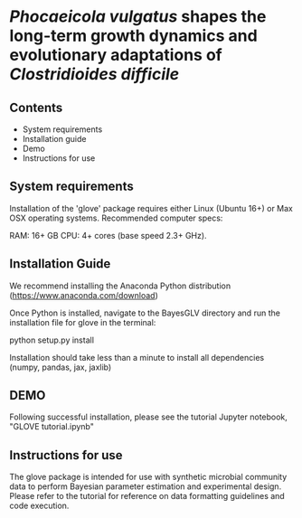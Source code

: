 # *Phocaeicola vulgatus* shapes the long-term growth dynamics and evolutionary adaptations of *Clostridioides difficile*

## Contents

- System requirements
- Installation guide
- Demo
- Instructions for use

## System requirements

Installation of the 'glove' package requires either Linux (Ubuntu 16+) or Max OSX operating systems. Recommended computer specs:

RAM: 16+ GB
CPU: 4+ cores (base speed 2.3+ GHz).

## Installation Guide

We recommend installing the Anaconda Python distribution (https://www.anaconda.com/download)

Once Python is installed, navigate to the BayesGLV directory and run the installation file for glove in the terminal:

python setup.py install

Installation should take less than a minute to install all dependencies (numpy, pandas, jax, jaxlib)

## DEMO

Following successful installation, please see the tutorial Jupyter notebook, "GLOVE tutorial.ipynb"

## Instructions for use

The glove package is intended for use with synthetic microbial community data to perform Bayesian parameter estimation and experimental design. Please refer to the tutorial for reference on data formatting guidelines and code execution.
